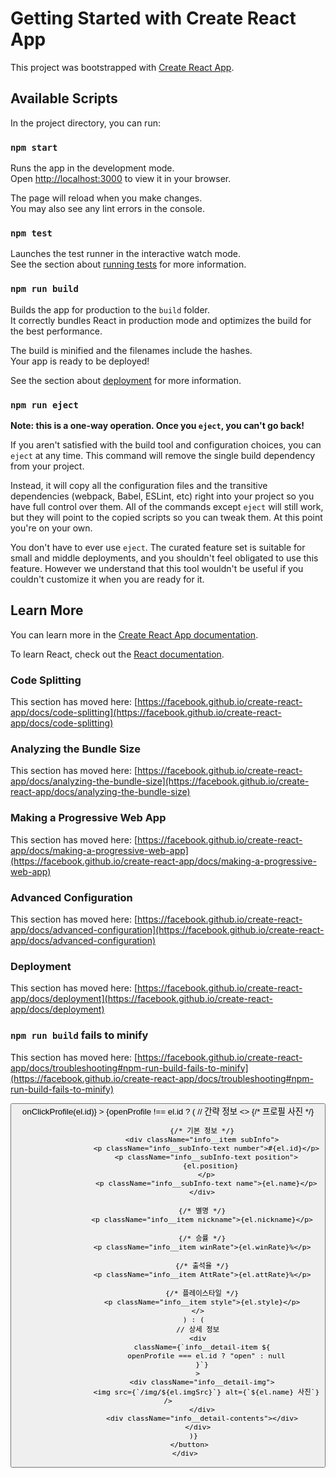 # Getting Started with Create React App

This project was bootstrapped with [Create React App](https://github.com/facebook/create-react-app).

## Available Scripts

In the project directory, you can run:

### `npm start`

Runs the app in the development mode.\
Open [http://localhost:3000](http://localhost:3000) to view it in your browser.

The page will reload when you make changes.\
You may also see any lint errors in the console.

### `npm test`

Launches the test runner in the interactive watch mode.\
See the section about [running tests](https://facebook.github.io/create-react-app/docs/running-tests) for more information.

### `npm run build`

Builds the app for production to the `build` folder.\
It correctly bundles React in production mode and optimizes the build for the best performance.

The build is minified and the filenames include the hashes.\
Your app is ready to be deployed!

See the section about [deployment](https://facebook.github.io/create-react-app/docs/deployment) for more information.

### `npm run eject`

**Note: this is a one-way operation. Once you `eject`, you can't go back!**

If you aren't satisfied with the build tool and configuration choices, you can `eject` at any time. This command will remove the single build dependency from your project.

Instead, it will copy all the configuration files and the transitive dependencies (webpack, Babel, ESLint, etc) right into your project so you have full control over them. All of the commands except `eject` will still work, but they will point to the copied scripts so you can tweak them. At this point you're on your own.

You don't have to ever use `eject`. The curated feature set is suitable for small and middle deployments, and you shouldn't feel obligated to use this feature. However we understand that this tool wouldn't be useful if you couldn't customize it when you are ready for it.

## Learn More

You can learn more in the [Create React App documentation](https://facebook.github.io/create-react-app/docs/getting-started).

To learn React, check out the [React documentation](https://reactjs.org/).

### Code Splitting

This section has moved here: [https://facebook.github.io/create-react-app/docs/code-splitting](https://facebook.github.io/create-react-app/docs/code-splitting)

### Analyzing the Bundle Size

This section has moved here: [https://facebook.github.io/create-react-app/docs/analyzing-the-bundle-size](https://facebook.github.io/create-react-app/docs/analyzing-the-bundle-size)

### Making a Progressive Web App

This section has moved here: [https://facebook.github.io/create-react-app/docs/making-a-progressive-web-app](https://facebook.github.io/create-react-app/docs/making-a-progressive-web-app)

### Advanced Configuration

This section has moved here: [https://facebook.github.io/create-react-app/docs/advanced-configuration](https://facebook.github.io/create-react-app/docs/advanced-configuration)

### Deployment

This section has moved here: [https://facebook.github.io/create-react-app/docs/deployment](https://facebook.github.io/create-react-app/docs/deployment)

### `npm run build` fails to minify

This section has moved here: [https://facebook.github.io/create-react-app/docs/troubleshooting#npm-run-build-fails-to-minify](https://facebook.github.io/create-react-app/docs/troubleshooting#npm-run-build-fails-to-minify)

<!-- 코드 저장 -->
<div
              className={`info__teamList-item ${
                openProfile === el.id ? "open" : null
              }`}
            >
              <button
                className={`info__item-btn ${
                  openProfile === el.id ? "open" : null
                }`}
                key={`${el.id}_${el.name}`}
                onClick={() => onClickProfile(el.id)}
              >
                {openProfile !== el.id ? (
                  // 간략 정보
                  <>
                    {/* 프로필 사진 */}
                    <div className="info__item photo"></div>

                    {/* 기본 정보 */}
                    <div className="info__item subInfo">
                      <p className="info__subInfo-text number">#{el.id}</p>
                      <p className="info__subInfo-text position">
                        {el.position}
                      </p>
                      <p className="info__subInfo-text name">{el.name}</p>
                    </div>

                    {/* 별명 */}
                    <p className="info__item nickname">{el.nickname}</p>

                    {/* 승률 */}
                    <p className="info__item winRate">{el.winRate}%</p>

                    {/* 출석율 */}
                    <p className="info__item AttRate">{el.attRate}%</p>

                    {/* 플레이스타일 */}
                    <p className="info__item style">{el.style}</p>
                  </>
                ) : (
                  // 상세 정보
                  <div
                    className={`info__detail-item ${
                      openProfile === el.id ? "open" : null
                    }`}
                  >
                    <div className="info__detail-img">
                      <img src={`/img/${el.imgSrc}`} alt={`${el.name} 사진`} />
                    </div>
                    <div className="info__detail-contents"></div>
                  </div>
                )}
              </button>
            </div>
